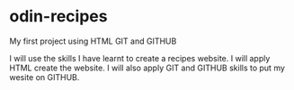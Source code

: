 # odin-recipes

My first project using HTML GIT and GITHUB

I will use the skills I have learnt to create a recipes website. I will apply HTML create the website. I will also apply GIT and GITHUB skills to put my wesite on GITHUB.